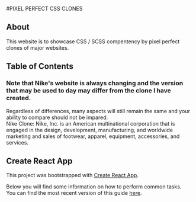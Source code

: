 #PIXEL PERFECT CSS CLONES

## About
This website is to showcase CSS / SCSS compentency by pixel perfect clones of major websites.

## Table of Contents
### Note that Nike's website is always changing and the version that may be used to day may differ from the clone I have created.
Regardless of differences, many aspects will still remain the same and your ability to compare should not be impared. <br/>
Nike Clone: Nike, Inc. is an American multinational corporation that is engaged in the design, development, manufacturing, and worldwide marketing and sales of footwear, apparel, equipment, accessories, and services.




## Create React App
This project was bootstrapped with [Create React App](https://github.com/facebookincubator/create-react-app).

Below you will find some information on how to perform common tasks.<br>
You can find the most recent version of this guide [here](https://github.com/facebookincubator/create-react-app/blob/master/packages/react-scripts/template/README.md).